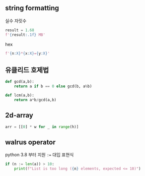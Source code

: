 string formatting
-----------------

실수 자릿수
```python
result = 1.68
f'{result:.1f} MB'   
```

hex
```python
f'{n:X}*{x:X}={y:X}'
```

유클리드 호제법
-----------
```python
def gcd(a,b):
    return a if b == 0 else gcd(b, a%b)

def lcm(a,b):
    return a*b/gcd(a,b)
```
2d-array
--------
```python
arr = [[0] * w for _ in range(h)]
```

walrus operator
---------------
python 3.8 부터 지원
`:=` 대입 표현식

```python
if (n := len(a)) > 10:
    print(f"List is too long ({n} elements, expected <= 10)")
```

